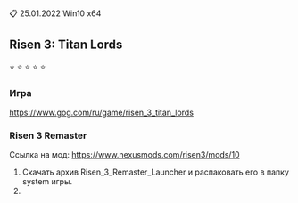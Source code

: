 :clipboard: 25.01.2022 Win10 x64

## Risen 3: Titan Lords

:star: :star: :star: :star: :star:

### Игра

https://www.gog.com/ru/game/risen_3_titan_lords

### Risen 3 Remaster

Ссылка на мод: https://www.nexusmods.com/risen3/mods/10

1. Скачать архив Risen_3_Remaster_Launcher и распаковать его в папку system игры.
2. 
